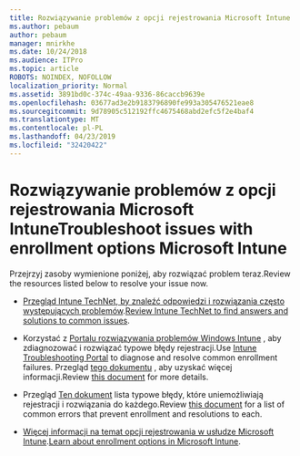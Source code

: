 ```yaml
---
title: Rozwiązywanie problemów z opcji rejestrowania Microsoft Intune
ms.author: pebaum
author: pebaum
manager: mnirkhe
ms.date: 10/24/2018
ms.audience: ITPro
ms.topic: article
ROBOTS: NOINDEX, NOFOLLOW
localization_priority: Normal
ms.assetid: 3891bd0c-374c-49aa-9336-86caccb9639e
ms.openlocfilehash: 03677ad3e2b9183796890fe993a305476521eae8
ms.sourcegitcommit: 9d78905c512192ffc4675468abd2efc5f2e4baf4
ms.translationtype: MT
ms.contentlocale: pl-PL
ms.lasthandoff: 04/23/2019
ms.locfileid: "32420422"
---
```

# <a name="troubleshoot-issues-with-enrollment-options-microsoft-intune"></a><span data-ttu-id="40564-102">Rozwiązywanie problemów z opcji rejestrowania Microsoft Intune</span><span class="sxs-lookup"><span data-stu-id="40564-102">Troubleshoot issues with enrollment options Microsoft Intune</span></span>

<span data-ttu-id="40564-103">Przejrzyj zasoby wymienione poniżej, aby rozwiązać problem teraz.</span><span class="sxs-lookup"><span data-stu-id="40564-103">Review the resources listed below to resolve your issue now.</span></span> 
  
- <span data-ttu-id="40564-104">[Przegląd Intune TechNet, by znaleźć odpowiedzi i rozwiązania często występujących problemów](https://social.technet.microsoft.com/Forums/home?category=microsoftintune&amp;filter=alltypes&amp;sort=lastpostdesc).</span><span class="sxs-lookup"><span data-stu-id="40564-104">[Review Intune TechNet to find answers and solutions to common issues](https://social.technet.microsoft.com/Forums/home?category=microsoftintune&amp;filter=alltypes&amp;sort=lastpostdesc).</span></span>
    
- <span data-ttu-id="40564-105">Korzystać z [Portalu rozwiązywania problemów Windows Intune](https://aka.ms/intunetroubleshooting) , aby zdiagnozować i rozwiązać typowe błędy rejestracji.</span><span class="sxs-lookup"><span data-stu-id="40564-105">Use [Intune Troubleshooting Portal](https://aka.ms/intunetroubleshooting) to diagnose and resolve common enrollment failures.</span></span> <span data-ttu-id="40564-106">Przegląd [tego dokumentu](https://docs.microsoft.com/intune/help-desk-operators) , aby uzyskać więcej informacji.</span><span class="sxs-lookup"><span data-stu-id="40564-106">Review [this document](https://docs.microsoft.com/intune/help-desk-operators) for more details.</span></span> 
    
- <span data-ttu-id="40564-107">Przegląd [Ten dokument](https://docs.microsoft.com/intune-classic/Troubleshoot/troubleshoot-device-enrollment-in-intune) lista typowe błędy, które uniemożliwiają rejestracji i rozwiązania do każdego.</span><span class="sxs-lookup"><span data-stu-id="40564-107">Review [this document](https://docs.microsoft.com/intune-classic/Troubleshoot/troubleshoot-device-enrollment-in-intune) for a list of common errors that prevent enrollment and resolutions to each.</span></span> 
    
- <span data-ttu-id="40564-108">[Więcej informacji na temat opcji rejestrowania w usłudze Microsoft Intune](https://docs.microsoft.com/intune/enrollment-options).</span><span class="sxs-lookup"><span data-stu-id="40564-108">[Learn about enrollment options in Microsoft Intune](https://docs.microsoft.com/intune/enrollment-options).</span></span>
    

